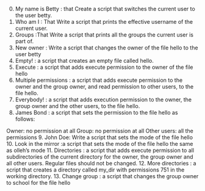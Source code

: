0. My name is Betty : that Create a script that switches the current user to the user betty.
1. Who am I : That Write a script that prints the effective username of the current user.
2. Groups :That Write a script that prints all the groups the current user is part of.
3. New owner : Write a script that changes the owner of the file hello to the user betty
4. Empty! : a script that creates an empty file called hello.
5. Execute : a script that adds execute permission to the owner of the file hello
6. Multiple permissions : a script that adds execute permission to the owner and the group owner, and read permission to other users, to the file hello.
7. Everybody! : a script that adds execution permission to the owner, the group owner and the other users, to the file hello.
8. James Bond : a script that sets the permission to the file hello as follows:

Owner: no permission at all
Group: no permission at all
Other users: all the permissions
9. John Doe: Write a script that sets the mode of the file hello
10. Look in the mirror :a script that sets the mode of the file hello the same as olleh’s mode
11. Directories : a script that adds execute permission to all subdirectories of the current directory for the owner, the group owner and all other users. Regular files should not be changed.
12. More directories : a script that creates a directory called my_dir with permissions 751 in the working directory.
13. Change group : a script that changes the group owner to school for the file hello
